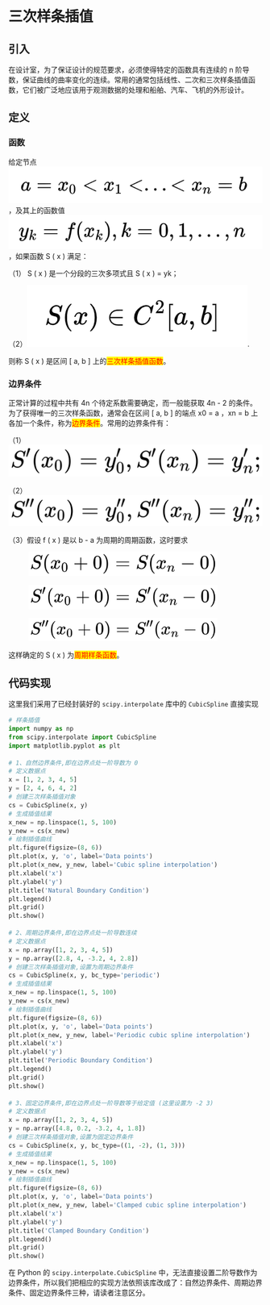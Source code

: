 # 三次样条插值

## 引入

在设计室，为了保证设计的规范要求，必须使得特定的函数具有连续的 n 阶导数，保证曲线的曲率变化的连续。常用的通常包括线性、二次和三次样条插值函数，它们被广泛地应该用于观测数据的处理和船舶、汽车、飞机的外形设计。

## 定义

### 函数

给定节点![](<../.gitbook/assets/image (23).png>)，及其上的函数值![](<../.gitbook/assets/image (24).png>)，如果函数 S ( x ) 满足：

（1） S ( x ) 是一个分段的三次多项式且 S ( x ) = yk；

（2）<img src="../.gitbook/assets/image (25).png" alt="" data-size="line">.

则称 S ( x ) 是区间 \[ a, b ] 上的<mark style="color:red;">三次样条插值函数</mark>。

### 边界条件

正常计算的过程中共有 4n 个待定系数需要确定，而一般能获取 4n - 2 的条件。为了获得唯一的三次样条函数，通常会在区间 \[ a, b ] 的端点 x0 = a ，xn = b 上各加一个条件，称为<mark style="color:red;">边界条件</mark>。常用的边界条件有：

（1）![](../.gitbook/assets/QianJianTec1723366573368.png)

（2）![](../.gitbook/assets/QianJianTec1723366638412.png)

（3）假设 f ( x ) 是以 b - a 为周期的周期函数，这时要求

<figure><img src="../.gitbook/assets/QianJianTec1723366855525.png" alt="" width="375"><figcaption></figcaption></figure>

<figure><img src="../.gitbook/assets/QianJianTec1723366828991.png" alt="" width="375"><figcaption></figcaption></figure>

<figure><img src="../.gitbook/assets/QianJianTec1723366769932.png" alt="" width="375"><figcaption></figcaption></figure>

这样确定的 S ( x ) 为<mark style="color:red;">周期样条函数</mark>。

## 代码实现

这里我们采用了已经封装好的 `scipy.interpolate` 库中的 `CubicSpline` 直接实现

```python
# 样条插值
import numpy as np
from scipy.interpolate import CubicSpline
import matplotlib.pyplot as plt

# 1、自然边界条件,即在边界点处一阶导数为 0
# 定义数据点
x = [1, 2, 3, 4, 5]
y = [2, 4, 6, 4, 2]
# 创建三次样条插值对象
cs = CubicSpline(x, y)
# 生成插值结果
x_new = np.linspace(1, 5, 100)
y_new = cs(x_new)
# 绘制插值曲线
plt.figure(figsize=(8, 6))
plt.plot(x, y, 'o', label='Data points')
plt.plot(x_new, y_new, label='Cubic spline interpolation')
plt.xlabel('x')
plt.ylabel('y')
plt.title('Natural Boundary Condition')
plt.legend()
plt.grid()
plt.show()

# 2、周期边界条件,即在边界点处一阶导数连续
# 定义数据点
x = np.array([1, 2, 3, 4, 5])
y = np.array([2.8, 4, -3.2, 4, 2.8])
# 创建三次样条插值对象,设置为周期边界条件
cs = CubicSpline(x, y, bc_type='periodic')
# 生成插值结果
x_new = np.linspace(1, 5, 100)
y_new = cs(x_new)
# 绘制插值曲线
plt.figure(figsize=(8, 6))
plt.plot(x, y, 'o', label='Data points')
plt.plot(x_new, y_new, label='Periodic cubic spline interpolation')
plt.xlabel('x')
plt.ylabel('y')
plt.title('Periodic Boundary Condition')
plt.legend()
plt.grid()
plt.show()

# 3、固定边界条件,即在边界点处一阶导数等于给定值 (这里设置为 -2 3)
# 定义数据点
x = np.array([1, 2, 3, 4, 5])
y = np.array([4.8, 0.2, -3.2, 4, 1.8])
# 创建三次样条插值对象,设置为固定边界条件
cs = CubicSpline(x, y, bc_type=((1, -2), (1, 3)))
# 生成插值结果
x_new = np.linspace(1, 5, 100)
y_new = cs(x_new)
# 绘制插值曲线
plt.figure(figsize=(8, 6))
plt.plot(x, y, 'o', label='Data points')
plt.plot(x_new, y_new, label='Clamped cubic spline interpolation')
plt.xlabel('x')
plt.ylabel('y')
plt.title('Clamped Boundary Condition')
plt.legend()
plt.grid()
plt.show()
```

在 Python 的 `scipy.interpolate.CubicSpline` 中，无法直接设置二阶导数作为边界条件，所以我们把相应的实现方法依照该库改成了：自然边界条件、周期边界条件、固定边界条件三种，请读者注意区分。

